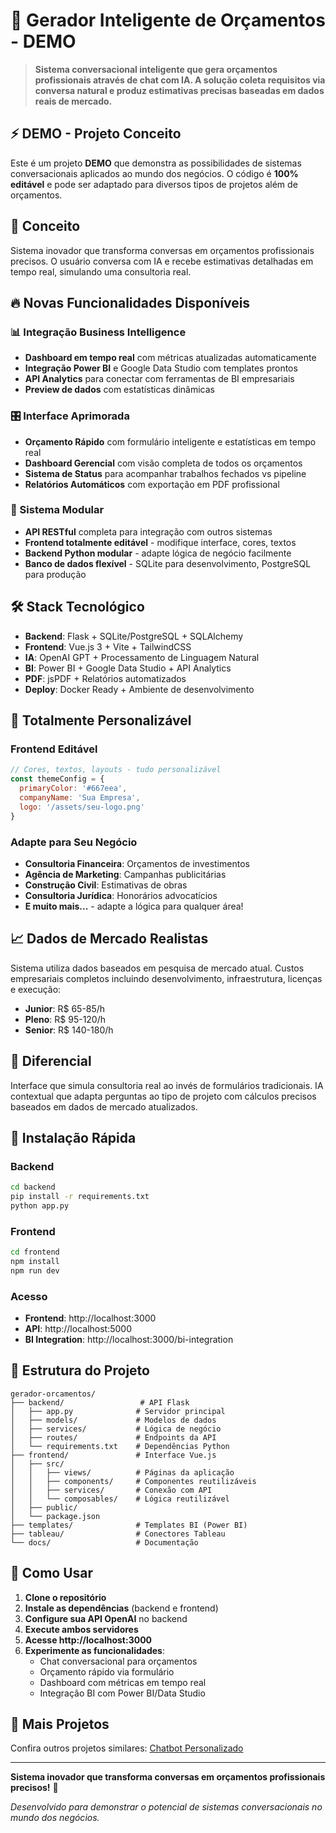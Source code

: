 # 🚀 Gerador Inteligente de Orçamentos - DEMO

> **Sistema conversacional inteligente que gera orçamentos profissionais através de chat com IA. A solução coleta requisitos via conversa natural e produz estimativas precisas baseadas em dados reais de mercado.**

## ⚡ DEMO - Projeto Conceito

Este é um projeto **DEMO** que demonstra as possibilidades de sistemas conversacionais aplicados ao mundo dos negócios. O código é **100% editável** e pode ser adaptado para diversos tipos de projetos além de orçamentos.

## 🎯 Conceito

Sistema inovador que transforma conversas em orçamentos profissionais precisos. O usuário conversa com IA e recebe estimativas detalhadas em tempo real, simulando uma consultoria real.

## 🔥 Novas Funcionalidades Disponíveis

### 📊 Integração Business Intelligence
- **Dashboard em tempo real** com métricas atualizadas automaticamente
- **Integração Power BI** e Google Data Studio com templates prontos
- **API Analytics** para conectar com ferramentas de BI empresariais
- **Preview de dados** com estatísticas dinâmicas

### 🎛️ Interface Aprimorada
- **Orçamento Rápido** com formulário inteligente e estatísticas em tempo real
- **Dashboard Gerencial** com visão completa de todos os orçamentos
- **Sistema de Status** para acompanhar trabalhos fechados vs pipeline
- **Relatórios Automáticos** com exportação em PDF profissional

### 🔗 Sistema Modular
- **API RESTful** completa para integração com outros sistemas
- **Frontend totalmente editável** - modifique interface, cores, textos
- **Backend Python modular** - adapte lógica de negócio facilmente
- **Banco de dados flexível** - SQLite para desenvolvimento, PostgreSQL para produção

## 🛠️ Stack Tecnológico

- **Backend**: Flask + SQLite/PostgreSQL + SQLAlchemy
- **Frontend**: Vue.js 3 + Vite + TailwindCSS  
- **IA**: OpenAI GPT + Processamento de Linguagem Natural
- **BI**: Power BI + Google Data Studio + API Analytics
- **PDF**: jsPDF + Relatórios automatizados
- **Deploy**: Docker Ready + Ambiente de desenvolvimento

## 🎨 Totalmente Personalizável

### Frontend Editável
```javascript
// Cores, textos, layouts - tudo personalizável
const themeConfig = {
  primaryColor: '#667eea',
  companyName: 'Sua Empresa',
  logo: '/assets/seu-logo.png'
}
```

### Adapte para Seu Negócio
- **Consultoria Financeira**: Orçamentos de investimentos
- **Agência de Marketing**: Campanhas publicitárias  
- **Construção Civil**: Estimativas de obras
- **Consultoria Jurídica**: Honorários advocatícios
- **E muito mais...** - adapte a lógica para qualquer área!

## 📈 Dados de Mercado Realistas

Sistema utiliza dados baseados em pesquisa de mercado atual. Custos empresariais completos incluindo desenvolvimento, infraestrutura, licenças e execução:
- **Junior**: R$ 65-85/h
- **Pleno**: R$ 95-120/h  
- **Senior**: R$ 140-180/h

## 🎯 Diferencial

Interface que simula consultoria real ao invés de formulários tradicionais. IA contextual que adapta perguntas ao tipo de projeto com cálculos precisos baseados em dados de mercado atualizados.

## 🚀 Instalação Rápida

### Backend
```bash
cd backend
pip install -r requirements.txt
python app.py
```

### Frontend  
```bash
cd frontend
npm install
npm run dev
```

### Acesso
- **Frontend**: http://localhost:3000
- **API**: http://localhost:5000
- **BI Integration**: http://localhost:3000/bi-integration

## 📁 Estrutura do Projeto

```
gerador-orcamentos/
├── backend/                 # API Flask
│   ├── app.py              # Servidor principal
│   ├── models/             # Modelos de dados
│   ├── services/           # Lógica de negócio
│   ├── routes/             # Endpoints da API
│   └── requirements.txt    # Dependências Python
├── frontend/               # Interface Vue.js
│   ├── src/
│   │   ├── views/          # Páginas da aplicação
│   │   ├── components/     # Componentes reutilizáveis
│   │   ├── services/       # Conexão com API
│   │   └── composables/    # Lógica reutilizável
│   ├── public/
│   └── package.json
├── templates/              # Templates BI (Power BI)
├── tableau/                # Conectores Tableau
└── docs/                   # Documentação
```

## 🌟 Como Usar

1. **Clone o repositório**
2. **Instale as dependências** (backend e frontend)
3. **Configure sua API OpenAI** no backend
4. **Execute ambos servidores**
5. **Acesse http://localhost:3000**
6. **Experimente as funcionalidades**:
   - Chat conversacional para orçamentos
   - Orçamento rápido via formulário
   - Dashboard com métricas em tempo real
   - Integração BI com Power BI/Data Studio

## 🔗 Mais Projetos

Confira outros projetos similares: [Chatbot Personalizado](https://github.com/Diego-Cruz-github/chatbot-personalizado-diversos)

---

**Sistema inovador que transforma conversas em orçamentos profissionais precisos!** 🎉

*Desenvolvido para demonstrar o potencial de sistemas conversacionais no mundo dos negócios.*